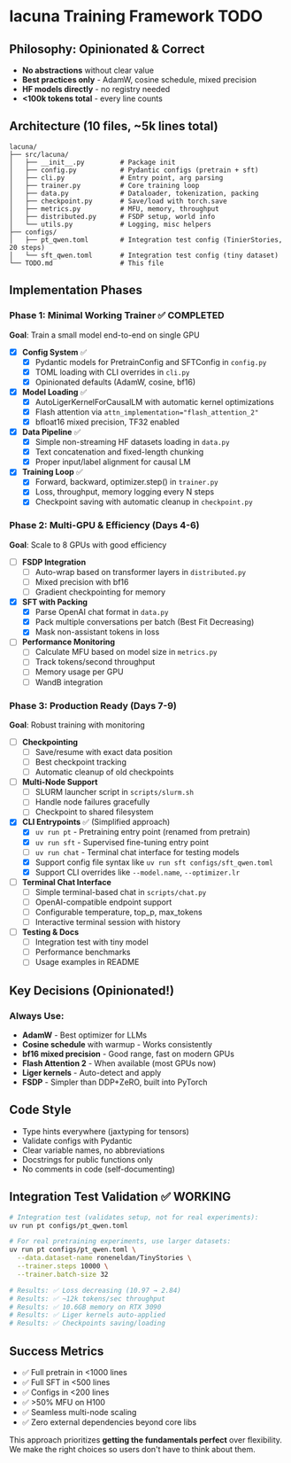 # lacuna Training Framework TODO

## Philosophy: Opinionated & Correct
- **No abstractions** without clear value
- **Best practices only** - AdamW, cosine schedule, mixed precision
- **HF models directly** - no registry needed
- **<100k tokens total** - every line counts

## Architecture (10 files, ~5k lines total)

```
lacuna/
├── src/lacuna/
│   ├── __init__.py         # Package init
│   ├── config.py           # Pydantic configs (pretrain + sft)
│   ├── cli.py              # Entry point, arg parsing
│   ├── trainer.py          # Core training loop
│   ├── data.py             # Dataloader, tokenization, packing
│   ├── checkpoint.py       # Save/load with torch.save
│   ├── metrics.py          # MFU, memory, throughput
│   ├── distributed.py      # FSDP setup, world info
│   └── utils.py            # Logging, misc helpers
├── configs/
│   ├── pt_qwen.toml        # Integration test config (TinierStories, 20 steps)
│   └── sft_qwen.toml       # Integration test config (tiny dataset)  
└── TODO.md                 # This file
```

## Implementation Phases

### Phase 1: Minimal Working Trainer ✅ COMPLETED
**Goal**: Train a small model end-to-end on single GPU

- [x] **Config System** ✅
  - [x] Pydantic models for PretrainConfig and SFTConfig in `config.py`
  - [x] TOML loading with CLI overrides in `cli.py`
  - [x] Opinionated defaults (AdamW, cosine, bf16)

- [x] **Model Loading** ✅
  - [x] AutoLigerKernelForCausalLM with automatic kernel optimizations
  - [x] Flash attention via `attn_implementation="flash_attention_2"`
  - [x] bfloat16 mixed precision, TF32 enabled

- [x] **Data Pipeline** ✅
  - [x] Simple non-streaming HF datasets loading in `data.py`
  - [x] Text concatenation and fixed-length chunking
  - [x] Proper input/label alignment for causal LM

- [x] **Training Loop** ✅
  - [x] Forward, backward, optimizer.step() in `trainer.py`
  - [x] Loss, throughput, memory logging every N steps
  - [x] Checkpoint saving with automatic cleanup in `checkpoint.py`

### Phase 2: Multi-GPU & Efficiency (Days 4-6)
**Goal**: Scale to 8 GPUs with good efficiency

- [ ] **FSDP Integration**
  - [ ] Auto-wrap based on transformer layers in `distributed.py`
  - [ ] Mixed precision with bf16
  - [ ] Gradient checkpointing for memory

- [X] **SFT with Packing**
  - [X] Parse OpenAI chat format in `data.py`
  - [X] Pack multiple conversations per batch (Best Fit Decreasing)
  - [X] Mask non-assistant tokens in loss

- [ ] **Performance Monitoring**
  - [ ] Calculate MFU based on model size in `metrics.py`
  - [ ] Track tokens/second throughput
  - [ ] Memory usage per GPU
  - [ ] WandB integration

### Phase 3: Production Ready (Days 7-9)
**Goal**: Robust training with monitoring

- [ ] **Checkpointing**
  - [ ] Save/resume with exact data position
  - [ ] Best checkpoint tracking
  - [ ] Automatic cleanup of old checkpoints

- [ ] **Multi-Node Support**
  - [ ] SLURM launcher script in `scripts/slurm.sh`
  - [ ] Handle node failures gracefully
  - [ ] Checkpoint to shared filesystem

- [x] **CLI Entrypoints** ✅ (Simplified approach)
  - [x] `uv run pt` - Pretraining entry point (renamed from pretrain)
  - [x] `uv run sft` - Supervised fine-tuning entry point  
  - [ ] `uv run chat` - Terminal chat interface for testing models
  - [x] Support config file syntax like `uv run sft configs/sft_qwen.toml`
  - [x] Support CLI overrides like `--model.name`, `--optimizer.lr`

- [ ] **Terminal Chat Interface**
  - [ ] Simple terminal-based chat in `scripts/chat.py`
  - [ ] OpenAI-compatible endpoint support
  - [ ] Configurable temperature, top_p, max_tokens
  - [ ] Interactive terminal session with history

- [ ] **Testing & Docs**
  - [ ] Integration test with tiny model
  - [ ] Performance benchmarks
  - [ ] Usage examples in README

## Key Decisions (Opinionated!)

### Always Use:
- **AdamW** - Best optimizer for LLMs
- **Cosine schedule** with warmup - Works consistently
- **bf16 mixed precision** - Good range, fast on modern GPUs
- **Flash Attention 2** - When available (most GPUs now)
- **Liger kernels** - Auto-detect and apply
- **FSDP** - Simpler than DDP+ZeRO, built into PyTorch

## Code Style
- Type hints everywhere (jaxtyping for tensors)
- Validate configs with Pydantic
- Clear variable names, no abbreviations
- Docstrings for public functions only
- No comments in code (self-documenting)

## Integration Test Validation ✅ WORKING
```bash
# Integration test (validates setup, not for real experiments):
uv run pt configs/pt_qwen.toml

# For real pretraining experiments, use larger datasets:
uv run pt configs/pt_qwen.toml \
  --data.dataset-name roneneldan/TinyStories \
  --trainer.steps 10000 \
  --trainer.batch-size 32

# Results: ✅ Loss decreasing (10.97 → 2.84)
# Results: ✅ ~12k tokens/sec throughput  
# Results: ✅ 10.6GB memory on RTX 3090
# Results: ✅ Liger kernels auto-applied
# Results: ✅ Checkpoints saving/loading
```

## Success Metrics
- ✅ Full pretrain in <1000 lines
- ✅ Full SFT in <500 lines  
- ✅ Configs in <200 lines
- ✅ >50% MFU on H100
- ✅ Seamless multi-node scaling
- ✅ Zero external dependencies beyond core libs

This approach prioritizes **getting the fundamentals perfect** over flexibility. We make the right choices so users don't have to think about them.